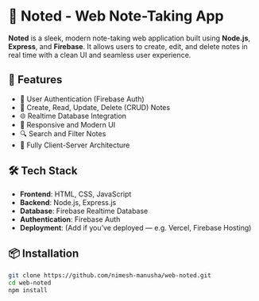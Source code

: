 # 📝 Noted - Web Note-Taking App

**Noted** is a sleek, modern note-taking web application built using **Node.js**, **Express**, and **Firebase**. It allows users to create, edit, and delete notes in real time with a clean UI and seamless user experience.

## 🚀 Features

- 🔐 User Authentication (Firebase Auth)
- 📒 Create, Read, Update, Delete (CRUD) Notes
- 🌐 Realtime Database Integration
- 🎨 Responsive and Modern UI
- 🔍 Search and Filter Notes
- 🧠 Fully Client-Server Architecture

## 🛠 Tech Stack

- **Frontend**: HTML, CSS, JavaScript
- **Backend**: Node.js, Express.js
- **Database**: Firebase Realtime Database
- **Authentication**: Firebase Auth
- **Deployment**: (Add if you’ve deployed — e.g. Vercel, Firebase Hosting)

## 📦 Installation

```bash
git clone https://github.com/nimesh-manusha/web-noted.git
cd web-noted
npm install
